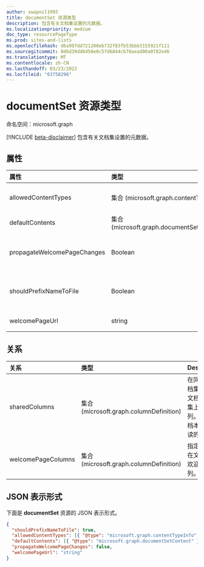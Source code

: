 ```yaml
---
author: swapnil1993
title: documentSet 资源类型
description: 包含有关文档集设置的元数据。
ms.localizationpriority: medium
doc_type: resourcePageType
ms.prod: sites-and-lists
ms.openlocfilehash: d6a997dd721200eb732f83fb53bbb3155921f111
ms.sourcegitcommit: 0d6d39dd6450e0c5fd6844cb78aead00a0782e46
ms.translationtype: MT
ms.contentlocale: zh-CN
ms.lasthandoff: 03/23/2022
ms.locfileid: "63758296"
---
```

# <a name="documentset-resource-type"></a>documentSet 资源类型

命名空间：microsoft.graph

[!INCLUDE [beta-disclaimer](../../includes/beta-disclaimer.md)]
包含有关文档集设置的元数据。

## <a name="properties"></a>属性

| 属性                    | 类型                                           | Description                                                                                                                       |
| :-------------------------- | :--------------------------------------------- | :-------------------------------------------------------------------------------------------------------------------------------- |
| allowedContentTypes         | 集合 (microsoft.graph.contentTypeInfo)     | 文档集允许的内容类型。                                                                                            |
| defaultContents             | 集合 (microsoft.graph.documentSetContent)  | 文档集的默认内容。                                                                                                 |
| propagateWelcomePageChanges | Boolean                                        | 指示是否将文档集的名称添加到每个文件名。                                                          |
| shouldPrefixNameToFile      | Boolean                                        | 将文档集的名称添加到每个文件名。                                                                               |
| welcomePageUrl              | string                                         | 欢迎页面绝对 URL。                                                                                                        |

## <a name="relationships"></a>关系

| 关系   | 类型                      | Description
|:----------------|:--------------------------|:-------------------------------
| sharedColumns       | 集合 (microsoft.graph.columnDefinition)  | 在同步到文档集内所有文档的文档集上编辑的列。 这些文档本身是只读的。 
| welcomePageColumns  | 集合 (microsoft.graph.columnDefinition)   | 指定要显示在文档集的欢迎页上的列。

## <a name="json-representation"></a>JSON 表示形式

下面是 **documentSet** 资源的 JSON 表示形式。

<!-- { "blockType": "resource", "@odata.type": "microsoft.graph.documentSet" } -->

```json
{
  "shouldPrefixNameToFile": true,
  "allowedContentTypes": [{ "@type": "microsoft.graph.contentTypeInfo" }],
  "defaultContents": [{ "@type": "microsoft.graph.documentSetContent" }],
  "propagateWelcomePageChanges": false,
  "welcomePageUrl": "string"
}
```

[contentTypeInfo]: contentTypeInfo.md
[documentSetContent]: documentsetcontent.md
